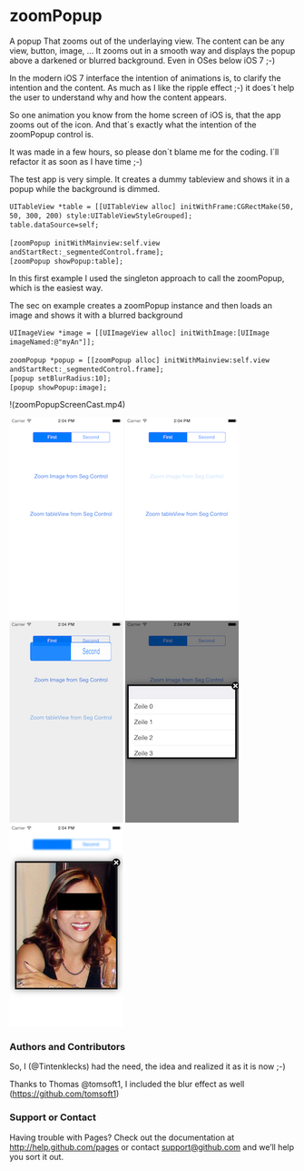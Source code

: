 zoomPopup
=========

A popup That zooms out of the underlaying view. The content can be any view, button, image, ... It zooms out in a smooth way and displays the popup above a darkened or blurred background. Even in OSes below iOS 7 ;-) 

In the modern iOS 7 interface the intention of animations is, to clarify the intention and the content. As much as I like the ripple effect ;-) it does´t help the user to understand why and how the content appears.

So one animation you know from the home screen of iOS is, that the app zooms out of the icon. And that´s exactly what the intention of the zoomPopup control is.

It was made in a few hours, so please don´t blame me for the coding. I´ll refactor it as soon as I have time ;-)

The test app is very simple. It creates a dummy tableview and shows it in a popup while the background is dimmed. 

    UITableView *table = [[UITableView alloc] initWithFrame:CGRectMake(50, 50, 300, 200) style:UITableViewStyleGrouped];
    table.dataSource=self;
    
    [zoomPopup initWithMainview:self.view andStartRect:_segmentedControl.frame];
    [zoomPopup showPopup:table];

In this first example I used the singleton approach to call the zoomPopup, which is the easiest way.

The sec on example creates a zoomPopup instance and then loads an image and shows it with a blurred background

    UIImageView *image = [[UIImageView alloc] initWithImage:[UIImage imageNamed:@"myAn"]];
    
    zoomPopup *popup = [[zoomPopup alloc] initWithMainview:self.view andStartRect:_segmentedControl.frame];
    [popup setBlurRadius:10];
    [popup showPopup:image];

!(zoomPopupScreenCast.mp4)

![Test App](s1.png)
![Version 1 Step 1](s2.png)
![Version 1 Step 2](s3.png)
![Version 1 Step 3](s4.png)
![Version 2](s5.png)


### Authors and Contributors
So, I (@Tintenklecks) had the need, the idea and realized it as it is now ;-)

Thanks to Thomas @tomsoft1, I included the blur effect as well (https://github.com/tomsoft1)

### Support or Contact
Having trouble with Pages? Check out the documentation at http://help.github.com/pages or contact support@github.com and we’ll help you sort it out.
